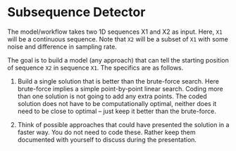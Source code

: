 # Subsequence Detector

The model/workflow takes two 1D sequences X1 and X2 as input. Here, `X1` will be a
continuous sequence. Note that `X2` will be a subset of `X1` with some noise and difference in sampling rate.

The goal is to build a model (any approach) that can tell the starting position of sequence `X2` in
sequence `X1`. The specifics are as follows.

1. Build a single solution that is better than the brute-force search. Here brute-force implies a simple point-by-point linear search. Coding more than one solution is not going to add any extra points. The coded solution does not have to be computationally optimal, neither does it need to be close to
optimal – just keep it better than the brute-force.

2. Think of possible approaches that could have presented the solution in a faster way. You
do not need to code these. Rather keep them documented with yourself to discuss
during the presentation.